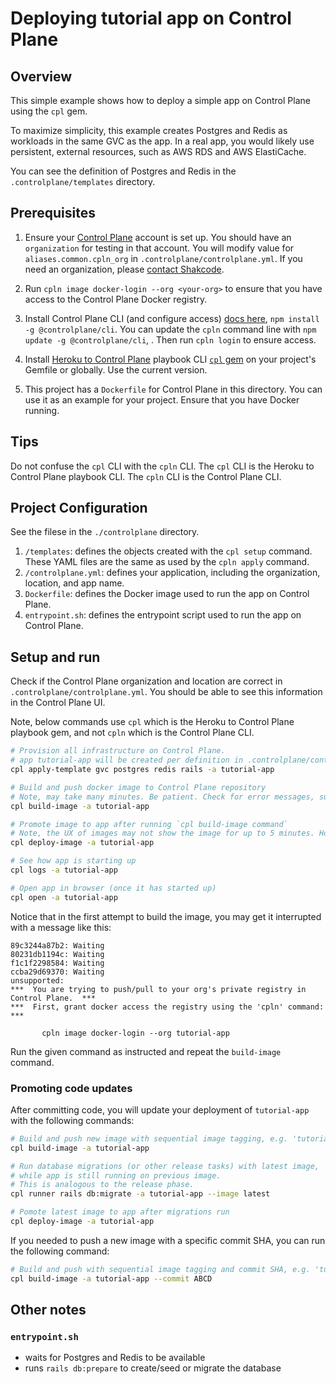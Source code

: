 # Deploying tutorial app on Control Plane

## Overview
This simple example shows how to deploy a simple app on Control Plane using the `cpl` gem.

To maximize simplicity, this example creates Postgres and Redis as workloads in the same GVC as the app.
In a real app, you would likely use persistent, external resources, such as AWS RDS and AWS ElastiCache.

You can see the definition of Postgres and Redis in the `.controlplane/templates` directory.

## Prerequisites

1. Ensure your [Control Plane](https://controlplane.com) account is set up.
You should have an `organization` <your-org> for testing in that account. You will modify value for `aliases.common.cpln_org` in `.controlplane/controlplane.yml`. If you need an organization, please [contact Shakcode](mailto:controlplane@shkacode.com).

2. Run `cpln image docker-login --org <your-org>` to ensure that you have access to the Control Plane Docker registry.

3. Install Control Plane CLI (and configure access) [docs here](https://docs.controlplane.com/quickstart/quick-start-3-cli#getting-started-with-the-cli), `npm install -g @controlplane/cli`. You can update the `cpln` command line with `npm update -g @controlplane/cli`, . Then run `cpln login` to ensure access.

4. Install [Heroku to Control Plane](https://github.com/shakacode/heroku-to-control-plane) playbook CLI [`cpl` gem](https://rubygems.org/gems/cpl) on your project's Gemfile or globally. Use the current version.

5. This project has a `Dockerfile` for Control Plane in this directory. You can use it as an example for your project. Ensure that you have Docker running.

## Tips
Do not confuse the `cpl` CLI with the `cpln` CLI. The `cpl` CLI is the Heroku to Control Plane playbook CLI. The `cpln` CLI is the Control Plane CLI.

## Project Configuration
See the filese in the `./controlplane` directory.

1. `/templates`: defines the objects created with the `cpl setup` command. These YAML files are the same as used by the `cpln apply` command.
2. `/controlplane.yml`: defines your application, including the organization, location, and app name.
3. `Dockerfile`: defines the Docker image used to run the app on Control Plane.
4. `entrypoint.sh`: defines the entrypoint script used to run the app on Control Plane.

## Setup and run

Check if the Control Plane organization and location are correct in `.controlplane/controlplane.yml`. You should be able to see this information in the Control Plane UI.

Note, below commands use `cpl` which is the Heroku to Control Plane playbook gem, and
not `cpln` which is the Control Plane CLI.

```sh
# Provision all infrastructure on Control Plane.
# app tutorial-app will be created per definition in .controlplane/controlplane.yml
cpl apply-template gvc postgres redis rails -a tutorial-app

# Build and push docker image to Control Plane repository
# Note, may take many minutes. Be patient. Check for error messages, such as forgetting to run `cpln image docker-login --org <your-org>`
cpl build-image -a tutorial-app

# Promote image to app after running `cpl build-image command`
# Note, the UX of images may not show the image for up to 5 minutes. However, it's ready.
cpl deploy-image -a tutorial-app

# See how app is starting up
cpl logs -a tutorial-app

# Open app in browser (once it has started up)
cpl open -a tutorial-app
```

Notice that in the first attempt to build the image, you may get it interrupted with a message like this:

```
89c3244a87b2: Waiting
80231db1194c: Waiting
f1c1f2298584: Waiting
ccba29d69370: Waiting
unsupported:
***  You are trying to push/pull to your org's private registry in Control Plane.  ***
***  First, grant docker access the registry using the 'cpln' command:             ***

       cpln image docker-login --org tutorial-app
```

Run the given command as instructed and repeat the `build-image` command.

### Promoting code updates

After committing code, you will update your deployment of `tutorial-app` with the following commands:

```sh
# Build and push new image with sequential image tagging, e.g. 'tutorial-app:1', then 'tutorial-app:2', etc.
cpl build-image -a tutorial-app

# Run database migrations (or other release tasks) with latest image,
# while app is still running on previous image.
# This is analogous to the release phase.
cpl runner rails db:migrate -a tutorial-app --image latest

# Pomote latest image to app after migrations run
cpl deploy-image -a tutorial-app
```

If you needed to push a new image with a specific commit SHA, you can run the following command:

```sh
# Build and push with sequential image tagging and commit SHA, e.g. 'tutorial-app:123_ABCD'
cpl build-image -a tutorial-app --commit ABCD
```

## Other notes

### `entrypoint.sh`
- waits for Postgres and Redis to be available
- runs `rails db:prepare` to create/seed or migrate the database
